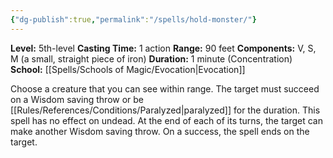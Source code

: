 ```yaml
---
{"dg-publish":true,"permalink":"/spells/hold-monster/"}
---
```


**Level:** 5th-level
**Casting Time:** 1 action
**Range:** 90 feet
**Components:** V, S, M (a small, straight piece of iron)
**Duration:** 1 minute (Concentration)
**School:** [[Spells/Schools of Magic/Evocation\|Evocation]]

Choose a creature that you can see within range. The target must succeed on a Wisdom saving throw or be [[Rules/References/Conditions/Paralyzed\|paralyzed]] for the duration. This spell has no effect on undead. At the end of each of its turns, the target can make another Wisdom saving throw. On a success, the spell ends on the target.